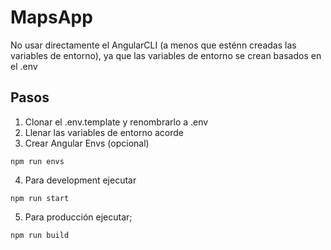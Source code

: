# MapsApp
No usar directamente el AngularCLI (a menos que esténn creadas las variables de entorno), ya que las variables de entorno se crean basados en el .env

## Pasos
1. Clonar el .env.template y renombrarlo a .env
2. Llenar las variables de entorno acorde
3. Crear Angular Envs (opcional)
```
npm run envs
```
4. Para development ejecutar
```
npm run start
```
5. Para producción ejecutar;
```
npm run build
```
